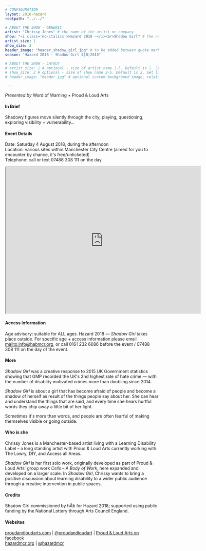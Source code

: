 ```yaml
---
# CONFIGURATION
layout: 2018-hazard
rootpath: "../../"

# ABOUT THE SHOW - GENERIC
artist: "Chrissy Jones" # the name of the artist or company
show: "<i class='no-italics'>Hazard 2018 —</i><br>Shadow Girl" # the name of the show
artist_size: 1
show_size: 2
header_image: "header_shadow_girl.jpg" # to be added between quote marks later on    
season: "Hazard 2018 — Shadow Girl 4|8|2018"

# ABOUT THE SHOW - LAYOUT
# artist_size: 1 # optional - size of artist name 1-5. Default is 1. Set longer names to lower values
# show_size: 2 # optional - size of show name 2-5. Default is 2. Set longer names to lower values
# header_image: "header.jpg" # optional custom background image, relative to current page

---
```

*Presented by* Word of Warning *+* Proud & Loud Arts            
         
#### In Brief      
Shadowy figures move silently through the city, playing, questioning, exploring visibility + vulnerability…     
               
#### Event Details        
Date: Saturday 4 August 2018, during the afternoon                
Location: various sites within Manchester City Centre (aimed for you to encounter by chance, it's free/unticketed)              
Telephone: call or text 07488 308 111 on the day                      
<iframe src="http://www.google.com/maps/d/embed?mid=1zwgOyZF7BKVMMH8ZNfZ_jLW7jDbxPpAd" width="640" height="480"></iframe>                  
          
#### Access Information            
Age advisory: suitable for ALL ages. Hazard 2018 — *Shadow Girl* takes place outside. For specific age + access information please email <mailto:info@habmcr.org>, or call 0161 232 6086 before the event / 07488 308 111 on the day of the event.          
         
#### More         
*Shadow Girl* was a creative response to 2015 UK Government statistics showing that GMP recorded the UK's 2nd highest rate of hate crime — with the number of disablity motivated crimes more than doubling since 2014.           
              
*Shadow Girl* is about a girl that has become afraid of people and become a shadow of herself as result of the things people say about her. She can hear and understand the things that are said, and every time she hears hurtful words they chip away a little bit of her light.          
         
Sometimes it's more than words, and people are often fearful of making themselves visible or going outside.              
          
#### Who is she           
Chrissy Jones is a Manchester-based artist living with a Learning Disability Label – a long standing artist with Proud & Loud Arts currently working with The Lowry, DIY, and Access all Areas.          
              
*Shadow Girl* is her first solo work, originally developed as part of Proud & Loud Arts’ group work *Cells – A Body of Work*, here expanded and developed on a larger scale. In *Shadow Girl*, Chrissy wants to bring a positive discussion about learning disability to a wider public audience through a creative intervention in public spaces.             
             
#### Credits         
Shadow Girl commissioned by hÅb for Hazard 2018; supported using public funding by the National Lottery through Arts Council England.          
          
#### Websites            
<a href="http://proudandloudarts.com" target="_blank">proudandloudarts.com</a> | <a href="http://twitter.com/proudandloudart" target="_blank">@proudandloudart</a> | <a href="http://facebook.com/proudandloudarts" target="_blank">Proud & Loud Arts on facebook</a><br><a href="http://hazardmcr.org" target="_blank">hazardmcr.org</a> | <a href="http://twitter.com/hazardmcr" target="_blank">@hazardmcr</a>
